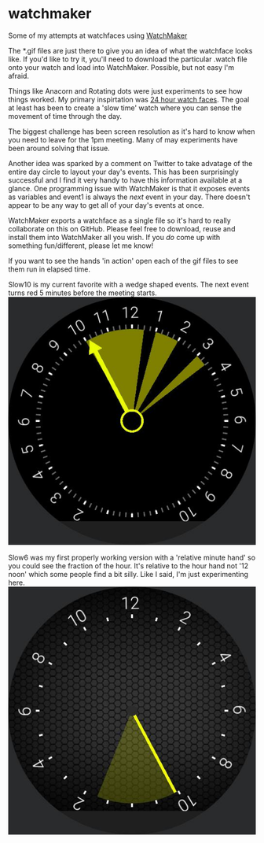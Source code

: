 # watchmaker
Some of my attempts at watchfaces using [WatchMaker](https://play.google.com/store/apps/details?id=slide.watchFrenzy&hl=en)

The *.gif files are just there to give you an idea of what the watchface looks like. If you'd like to try it, you'll need to download the particular .watch file onto your watch and load into WatchMaker. Possible, but not easy I'm afraid.

Things like Anacorn and Rotating dots were just experiments to see how things worked. My primary inspirtation was [24 hour watch faces](https://24hourtime.info/). The goal at least has been to create a 'slow time' watch where you can sense the movement of time through the day.  

The biggest challenge has been screen resolution as it's hard to know when you need to leave for the 1pm meeting. Many of may experiments have been around solving that issue. 

Another idea was sparked by a comment on Twitter to take advatage of the entire day circle to layout your day's events. This has been surprisingly successful and I find it very handy to have this information available at a glance. One programming issue with WatchMaker is that it exposes events as variables and event1 is always the *next* event in your day. There doesn't appear to be any way to get all of your day's events at once.

WatchMaker exports a watchface as a single file so it's hard to really collaborate on this on GitHub. Please feel free to download, reuse and install them into WatchMaker all you wish. If you *do* come up with something fun/different, please let me know!

If you want to see the hands 'in action' open each of the gif files to see them run in elapsed time.

Slow10 is my current favorite with a wedge shaped events. The next event turns red 5 minutes before the meeting starts. 
![Slow10](slow10.jpg)

Slow6 was my first properly working version with a 'relative minute hand' so you could see the fraction of the hour. It's relative to the hour hand not '12 noon' which some people find a bit silly. Like I said, I'm just experimenting here.
![Slow6](slow6.jpg)

